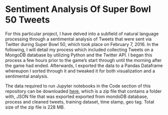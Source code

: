 # Sentiment Analysis Of Super Bowl 50 Tweets

For this particular project, I have delved into a subfield of natural language processing through a sentimental analysis of Tweets that were sent via Twitter during Super Bowl 50, which took place on February 7, 2016. In the following, I will detail my process which included collecting Tweets on a MongoDB database by utilizing Python and the Twitter API. I began this process a few hours prior to the game’s start through until the morning after the game had ended. Afterwards, I exported the data to a Pandas Dataframe whereupon I sorted through it and tweaked it for both visualization and a sentimental analysis.

The data required to run Jupyter notebooks in the Code section of this repository can be downloaded [here](https://dl.dropboxusercontent.com/u/5666137/sb50/Data.zip), which is a zip file that contains a folder with, JSON file that was exported exported from mondoDB database, process and cleaned tweets, training dataset, time stamp, geo tag. Total size of the zip file is 228 MB.
